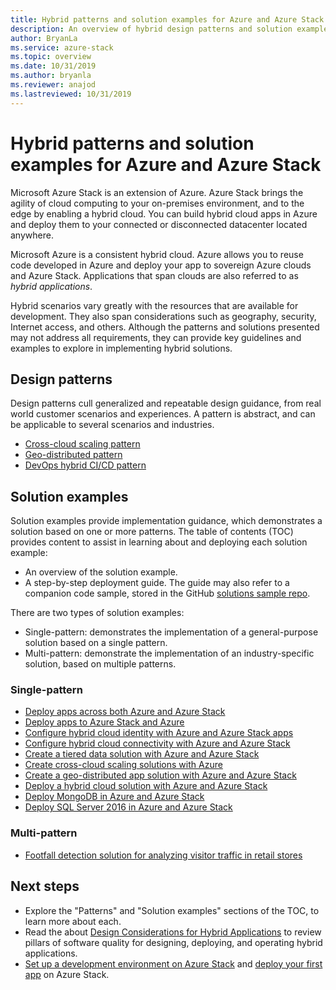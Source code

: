 ```yaml
---
title: Hybrid patterns and solution examples for Azure and Azure Stack
description: An overview of hybrid design patterns and solution examples, which are useful for learning about and building hybrid solutions on Azure and Azure Stack.
author: BryanLa
ms.service: azure-stack
ms.topic: overview
ms.date: 10/31/2019
ms.author: bryanla
ms.reviewer: anajod
ms.lastreviewed: 10/31/2019
---
```


# Hybrid patterns and solution examples for Azure and Azure Stack

Microsoft Azure Stack is an extension of Azure. Azure Stack brings the agility of cloud computing to your on-premises environment, and to the edge by enabling a hybrid cloud. You can build hybrid cloud apps in Azure and deploy them to your connected or disconnected datacenter located anywhere.

Microsoft Azure is a consistent hybrid cloud. Azure allows you to reuse code developed in Azure and deploy your app to sovereign Azure clouds and Azure Stack. Applications that span clouds are also referred to as *hybrid applications*.

Hybrid scenarios vary greatly with the resources that are available for development. They also span considerations such as geography, security, Internet access, and others. Although the patterns and solutions presented may not address all requirements, they can provide key guidelines and examples to explore in implementing hybrid solutions.

## Design patterns

Design patterns cull generalized and repeatable design guidance, from real world customer scenarios and experiences. A pattern is abstract, and can be applicable to several scenarios and industries. 

- [Cross-cloud scaling pattern](solution-overview-cross-cloud-scaling.md)
- [Geo-distributed pattern](solution-overview-geo-distributed.md)
- [DevOps hybrid CI/CD pattern](solution-overview-cicd-pipeline.md)

## Solution examples

Solution examples provide implementation guidance, which demonstrates a solution based on one or more patterns. The table of contents (TOC) provides content to assist in learning about and deploying each solution example:

- An overview of the solution example.
- A step-by-step deployment guide. The guide may also refer to a companion code sample, stored in the GitHub [solutions sample repo](https://github.com/Azure-Samples/azure-intelligent-edge-patterns). 

There are two types of solution examples:

- Single-pattern: demonstrates the implementation of a general-purpose solution based on a single pattern.
- Multi-pattern: demonstrate the implementation of an industry-specific solution, based on multiple patterns.

### Single-pattern

- [Deploy apps across both Azure and Azure Stack](solution-deployment-guide-cicd-pipeline.md)
- [Deploy apps to Azure Stack and Azure](solution-deployment-guide-hybrid.md)
- [Configure hybrid cloud identity with Azure and Azure Stack apps](solution-deployment-guide-identity.md)
- [Configure hybrid cloud connectivity with Azure and Azure Stack](solution-deployment-guide-connectivity.md)
- [Create a tiered data solution with Azure and Azure Stack](solution-deployment-guide-tiered-data.md)
- [Create cross-cloud scaling solutions with Azure](solution-deployment-guide-cross-cloud-scaling.md)
- [Create a geo-distributed app solution with Azure and Azure Stack](solution-deployment-guide-geo-distributed.md)
- [Deploy a hybrid cloud solution with Azure and Azure Stack](solution-deployment-guide-hybrid.md)
- [Deploy MongoDB in Azure and Azure Stack](solution-deployment-guide-mongodb-ha.md)
- [Deploy SQL Server 2016 in Azure and Azure Stack](solution-deployment-guide-sql-ha.md)

### Multi-pattern

- [Footfall detection solution for analyzing visitor traffic in retail stores](solution-overview-retail-footfall-detection.md)

## Next steps

- Explore the "Patterns" and "Solution examples" sections of the TOC, to learn more about each.
- Read the about [Design Considerations for Hybrid Applications](overview-app-design-considerations.md) to review pillars of software quality for designing, deploying, and operating hybrid applications.
- [Set up a development environment on Azure Stack](../user/azure-stack-dev-start.md) and [deploy your first app](../user/azure-stack-dev-start-deploy-app.md) on Azure Stack.

